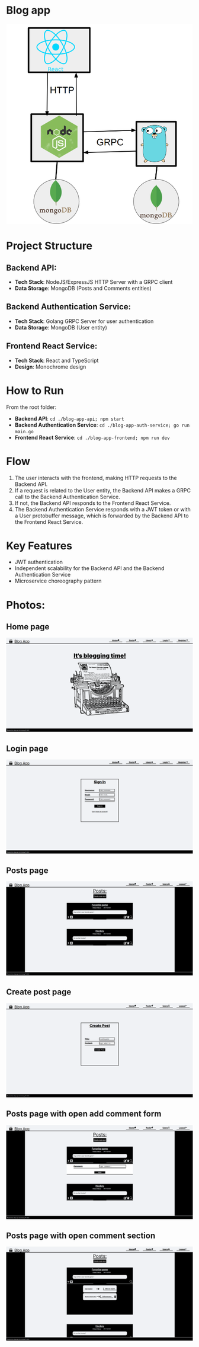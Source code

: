 # Blog app

![Alt text](./readmePhotos/arch.png)

# Project Structure

## Backend API:
- **Tech Stack**: NodeJS/ExpressJS HTTP Server with a GRPC client
- **Data Storage**: MongoDB (Posts and Comments entities)

## Backend Authentication Service:
- **Tech Stack**: Golang GRPC Server for user authentication
- **Data Storage**: MongoDB (User entity)

## Frontend React Service:
- **Tech Stack**: React and TypeScript
- **Design**: Monochrome design

# How to Run

From the root folder:

- **Backend API**: `cd ./blog-app-api; npm start`
- **Backend Authentication Service**: `cd ./blog-app-auth-service; go run main.go`
- **Frontend React Service**: `cd ./blog-app-frontend; npm run dev`

# Flow

1. The user interacts with the frontend, making HTTP requests to the Backend API.
2. If a request is related to the User entity, the Backend API makes a GRPC call to the Backend Authentication Service.
3. If not, the Backend API responds to the Frontend React Service.
4. The Backend Authentication Service responds with a JWT token or with a User protobuffer message, which is forwarded by the Backend API to the Frontend React Service.

# Key Features

- JWT authentication
- Independent scalability for the Backend API and the Backend Authentication Service
- Microservice choreography pattern
 
# Photos:
## Home page
![Alt text](./readmePhotos/home.png)
## Login page
![Alt text](./readmePhotos/login.png)
## Posts page
![Alt text](./readmePhotos/posts1.png)
## Create post page
![Alt text](./readmePhotos/postCreate1.png)
## Posts page with open add comment form 
![Alt text](./readmePhotos/posts2.png)
## Posts page with open comment section 
![Alt text](./readmePhotos/comments.png)